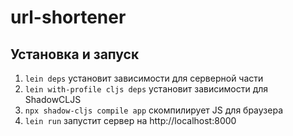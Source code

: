# url-shortener

## Установка и запуск

1. `lein deps` установит зависимости для серверной части
2. `lein with-profile cljs deps` установит зависимости для ShadowCLJS
3. `npx shadow-cljs compile app` скомпилирует JS для браузера
4. `lein run` запустит сервер на http://localhost:8000
